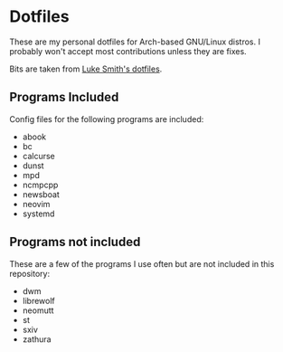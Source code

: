 # Dotfiles

These are my personal dotfiles for Arch-based GNU/Linux distros. I
probably won't accept most contributions unless they are fixes.

Bits are taken from
[Luke Smith's dotfiles](https://github.com/lukesmithxyz/voidrice).

## Programs Included

Config files for the following programs are included:

* abook
* bc
* calcurse
* dunst
* mpd
* ncmpcpp
* newsboat
* neovim
* systemd

## Programs not included

These are a few of the programs I use often but are not included in
this repository:

* dwm
* librewolf
* neomutt
* st
* sxiv
* zathura
